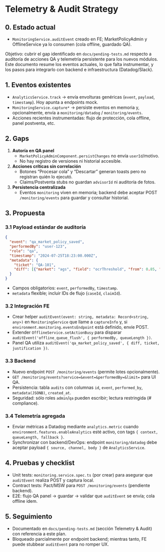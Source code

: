 # Telemetry & Audit Strategy


## 0. Estado actual
- `MonitoringService.auditEvent` creado en FE; MarketPolicyAdmin y OfflineService ya lo consumen (cola offline, guardado QA).

Objetivo: cubrir el gap identificado en `docs/pending-tests.md` respecto a auditoría de acciones QA y telemetría persistente para los nuevos módulos. Este documento resume los eventos actuales, lo que falta instrumentar, y los pasos para integrarlo con backend e infraestructura (Datadog/Slack).

## 1. Eventos existentes
- `AnalyticsService.track` → envía envolturas genéricas (`event`, `payload`, `timestamp`). Hoy apunta a endpoints mock.
- `MonitoringService.capture*` → persiste eventos en memoria y, opcionalmente, envía a `monitoring/datadog` / `monitoring/events`.
- Acciones recientes instrumentadas: flujo de protección, cola offline, panel postventa, etc.

## 2. Gaps
1. **Autoría en QA panel**
   - `MarketPolicyAdminComponent.persistChanges` no envía `userId`/motivo.
   - No hay registro de versiones ni historial accesible.
2. **Acciones críticas sin correlación**
   - Botones “Procesar cola” y “Descartar” generan toasts pero no registran quién lo ejecutó.
   - Claims/Postventa stubs no guardan `advisorId` ni auditoría de fotos.
3. **Persistencia centralizada**
   - Eventos `monitoring` viven en memoria; backend debe aceptar POST `/monitoring/events` para guardar y consultar historial.

## 3. Propuesta

### 3.1 Payload estándar de auditoría
```json
{
  "event": "qa_market_policy_saved",
  "performedBy": "user-123",
  "role": "qa",
  "timestamp": "2024-07-25T18:23:00.000Z",
  "metadata": {
    "ticket": "QA-101",
    "diff": [{"market": "ags", "field": "ocrThreshold", "from": 0.85, "to": 0.9 }]
  }
}
```
- Campos obligatorios: `event`, `performedBy`, `timestamp`.
- `metadata` flexible; incluir IDs de flujo (`caseId`, `claimId`).

### 3.2 Integración FE
- Crear helper `auditEvent(event: string, metadata: Record<string, any>)` en `MonitoringService` que llame a `captureInfo` y, si `environment.monitoring.eventsEndpoint` está definido, envíe POST.
- Extender `OfflineService.setActionBusy` para disparar `auditEvent('offline_queue_flush', { performedBy, queueLength })`.
- Panel QA utiliza `auditEvent('qa_market_policy_saved', { diff, ticket, justification })`.

### 3.3 Backend
- Nuevo endpoint `POST /monitoring/events` (permite lotes opcionalmente).
- `GET /monitoring/events?service=&event=&performedBy=&limit=` para UI QA.
- Persistencia: tabla `audits` con columnas `id`, `event`, `performed_by`, `metadata(JSONB)`, `created_at`.
- Seguridad: sólo roles `admin`/`qa` pueden escribir; lectura restringida (# compliance).

### 3.4 Telemetría agregada
- Enviar métricas a Datadog mediante `analytics.metric` cuando `environment.features.enableAnalytics` esté activo, con tags `{ context, queueLength, fallback }`.
- Synchronizar con backend/DevOps: endpoint `monitoring/datadog` debe aceptar payload `{ source, channel, body }` de `AnalyticsService`.

## 4. Pruebas y checklist
- Unit tests: `monitoring.service.spec.ts` (por crear) para asegurar que `auditEvent` realiza POST y captura local.
- Contract tests: Pact/MSW para `POST /monitoring/events` (pendiente backend).
- E2E: flujo QA panel → guardar → validar que `auditEvent` se envía; cola offline idem.

## 5. Seguimiento
- Documentado en `docs/pending-tests.md` (sección Telemetry & Audit) con referencia a este plan.
- Bloqueado parcialmente por endpoint backend; mientras tanto, FE puede stubbear `auditEvent` para no romper UX.
